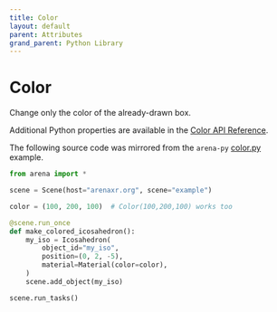 ```yaml
---
title: Color
layout: default
parent: Attributes
grand_parent: Python Library
---
```


# Color

Change only the color of the already-drawn box.

Additional Python properties are available in the [Color API Reference](/content/python-api/attributes/color).

The following source code was mirrored from the `arena-py` [color.py](https://github.com/arenaxr/arena-py/blob/master/examples/attributes/color.py) example.

```python
from arena import *

scene = Scene(host="arenaxr.org", scene="example")

color = (100, 200, 100)  # Color(100,200,100) works too

@scene.run_once
def make_colored_icosahedron():
    my_iso = Icosahedron(
        object_id="my_iso",
        position=(0, 2, -5),
        material=Material(color=color),
    )
    scene.add_object(my_iso)

scene.run_tasks()
```
